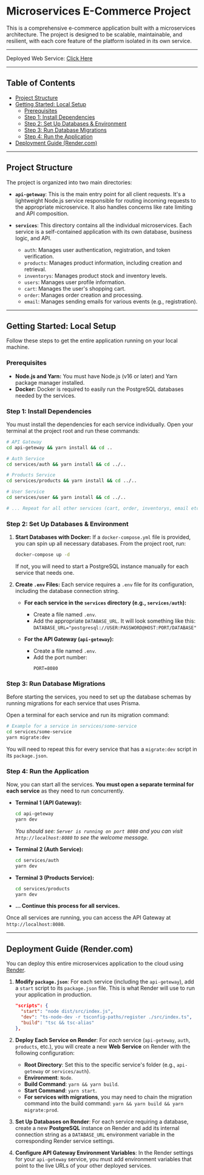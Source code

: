 # Microservices E-Commerce Project

This is a comprehensive e-commerce application built with a microservices architecture. The project is designed to be scalable, maintainable, and resilient, with each core feature of the platform isolated in its own service.

---

Deployed Web Service: [Click Here]()

---

## Table of Contents

- [Project Structure](#project-structure)
- [Getting Started: Local Setup](#getting-started-local-setup)
  - [Prerequisites](#prerequisites)
  - [Step 1: Install Dependencies](#step-1-install-dependencies)
  - [Step 2: Set Up Databases & Environment](#step-2-set-up-databases--environment)
  - [Step 3: Run Database Migrations](#step-3-run-database-migrations)
  - [Step 4: Run the Application](#step-4-run-the-application)
- [Deployment Guide (Render.com)](#deployment-guide-rendercom)

---

## Project Structure

The project is organized into two main directories:

-   **`api-geteway`**: This is the main entry point for all client requests. It's a lightweight Node.js service responsible for routing incoming requests to the appropriate microservice. It also handles concerns like rate limiting and API composition.

-   **`services`**: This directory contains all the individual microservices. Each service is a self-contained application with its own database, business logic, and API.
    -   `auth`: Manages user authentication, registration, and token verification.
    -   `products`: Manages product information, including creation and retrieval.
    -   `inventorys`: Manages product stock and inventory levels.
    -   `users`: Manages user profile information.
    -   `cart`: Manages the user's shopping cart.
    -   `order`: Manages order creation and processing.
    -   `email`: Manages sending emails for various events (e.g., registration).

---

## Getting Started: Local Setup

Follow these steps to get the entire application running on your local machine.

### Prerequisites

-   **Node.js and Yarn:** You must have Node.js (v16 or later) and Yarn package manager installed.
-   **Docker:** Docker is required to easily run the PostgreSQL databases needed by the services.

### Step 1: Install Dependencies

You must install the dependencies for each service individually. Open your terminal at the project root and run these commands:

```bash
# API Gateway
cd api-geteway && yarn install && cd ..

# Auth Service
cd services/auth && yarn install && cd ../..

# Products Service
cd services/products && yarn install && cd ../..

# User Service
cd services/user && yarn install && cd ../..

# ... Repeat for all other services (cart, order, inventorys, email etc.)
```

### Step 2: Set Up Databases & Environment

1.  **Start Databases with Docker:** If a `docker-compose.yml` file is provided, you can spin up all necessary databases. From the project root, run:
    ```bash
    docker-compose up -d
    ```
    If not, you will need to start a PostgreSQL instance manually for each service that needs one.

2.  **Create `.env` Files:** Each service requires a `.env` file for its configuration, including the database connection string.

    -   **For each service in the `services` directory (e.g., `services/auth`):**
        -   Create a file named `.env`.
        -   Add the appropriate `DATABASE_URL`. It will look something like this: `DATABASE_URL="postgresql://USER:PASSWORD@HOST:PORT/DATABASE"`

    -   **For the API Gateway (`api-geteway`):**
        -   Create a file named `.env`.
        -   Add the port number:
            ```
            PORT=8080
            ```

### Step 3: Run Database Migrations

Before starting the services, you need to set up the database schemas by running migrations for each service that uses Prisma.

Open a terminal for each service and run its migration command:

```bash
# Example for a service in services/some-service
cd services/some-service
yarn migrate:dev
```
You will need to repeat this for every service that has a `migrate:dev` script in its `package.json`.

### Step 4: Run the Application

Now, you can start all the services. **You must open a separate terminal for each service** as they need to run concurrently.

-   **Terminal 1 (API Gateway):**
    ```bash
    cd api-geteway
    yarn dev
    ```
    *You should see: `Server is running on port 8080` and you can visit `http://localhost:8080` to see the welcome message.*

-   **Terminal 2 (Auth Service):**
    ```bash
    cd services/auth
    yarn dev
    ```

-   **Terminal 3 (Products Service):**
    ```bash
    cd services/products
    yarn dev
    ```

-   **... Continue this process for all services.**

Once all services are running, you can access the API Gateway at `http://localhost:8080`.

---

## Deployment Guide (Render.com)

You can deploy this entire microservices application to the cloud using [Render](https://render.com/).

1.  **Modify `package.json`**: For each service (including the `api-geteway`), add a `start` script to its `package.json` file. This is what Render will use to run your application in production.

    ```json
    "scripts": {
      "start": "node dist/src/index.js",
      "dev": "ts-node-dev -r tsconfig-paths/register ./src/index.ts",
      "build": "tsc && tsc-alias"
    },
    ```

2.  **Deploy Each Service on Render**: For *each* service (`api-geteway`, `auth`, `products`, etc.), you will create a new **Web Service** on Render with the following configuration:
    -   **Root Directory**: Set this to the specific service's folder (e.g., `api-geteway` or `services/auth`).
    -   **Environment**: `Node`.
    -   **Build Command**: `yarn && yarn build`.
    -   **Start Command**: `yarn start`.
    -   **For services with migrations**, you may need to chain the migration command into the build command: `yarn && yarn build && yarn migrate:prod`.

3.  **Set Up Databases on Render**: For each service requiring a database, create a new **PostgreSQL** instance on Render and add its internal connection string as a `DATABASE_URL` environment variable in the corresponding Render service settings.

4.  **Configure API Gateway Environment Variables**: In the Render settings for your `api-geteway` service, you must add environment variables that point to the live URLs of your other deployed services.
